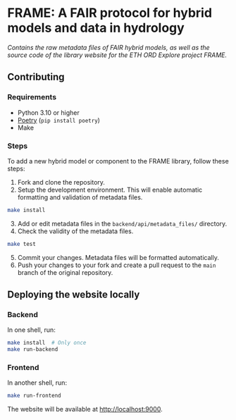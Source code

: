 # FRAME: A FAIR protocol for hybrid models and data in hydrology

_Contains the raw metadata files of FAIR hybrid models, as well as the source code of the library website for the ETH ORD Explore project FRAME._


## Contributing

### Requirements

- Python 3.10 or higher
- [Poetry](https://python-poetry.org/) (`pip install poetry`)
- Make


### Steps

To add a new hybrid model or component to the FRAME library, follow these steps:

1. Fork and clone the repository.
2. Setup the development environment. This will enable automatic formatting and validation of metadata files.

```bash
make install
```

3. Add or edit metadata files in the `backend/api/metadata_files/` directory.
4. Check the validity of the metadata files.

```bash
make test
```

5. Commit your changes. Metadata files will be formatted automatically.
6. Push your changes to your fork and create a pull request to the `main` branch of the original repository.


## Deploying the website locally

### Backend

In one shell, run:

```bash
make install  # Only once
make run-backend
```


### Frontend

In another shell, run:

```bash
make run-frontend
```

The website will be available at [http://localhost:9000](http://localhost:9000).
